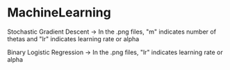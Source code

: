 # MachineLearning

Stochastic Gradient Descent 
-> In the .png files, "m" indicates number of thetas and "lr" indicates learning rate or alpha

Binary Logistic Regression
-> In the .png files, "lr" indicates learning rate or alpha
